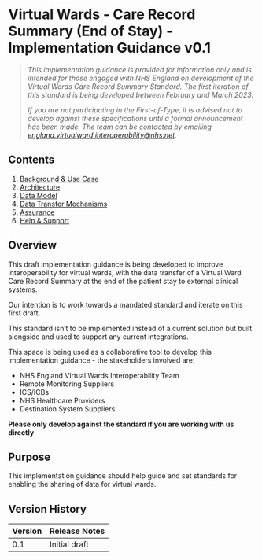 # Virtual Wards - Care Record Summary (End of Stay) - Implementation Guidance v0.1

> *This implementation guidance is provided for information only and is intended for those engaged with NHS England on development of the Virtual Wards Care Record Summary Standard. The first iteration of this standard is being developed between February and March 2023.* 
>
> *If you are not participating in the First-of-Type, it is advised not to develop against these specifications until a formal announcement has been made. The team can be contacted by emailing england.virtualward.interoperability@nhs.net.*

## Contents

1. [Background & Use Case](/1_Background.md)
2. [Architecture](/2_Architecture.md)
3. [Data Model](/3_Data_Model.md)
4. [Data Transfer Mechanisms](/4_Data_Transfer_Mechanisms.md)
5. [Assurance](/5_Assurance.md)
6. [Help & Support](/6_Support.md)

 ## Overview

This draft implementation guidance is being developed to improve interoperability for virtual wards, with the data transfer of a Virtual Ward Care Record Summary at the end of the patient stay to external clinical systems.

Our intention is to work towards a mandated standard and iterate on this first draft. 

This standard isn’t to be implemented instead of a current solution but built alongside and used to support any current integrations.

This space is being used as a collaborative tool to develop this implementation guidance - the stakeholders involved are:

- NHS England Virtual Wards Interoperability Team
- Remote Monitoring Suppliers
- ICS/ICBs
- NHS Healthcare Providers
- Destination System Suppliers

**Please only develop against the standard if you are working with us directly**

## Purpose

This implementation guidance should help guide and set standards for enabling the sharing of data for virtual wards.



## Version History

|Version|Release Notes|
|--------------|-------------|
|0.1|Initial draft|

